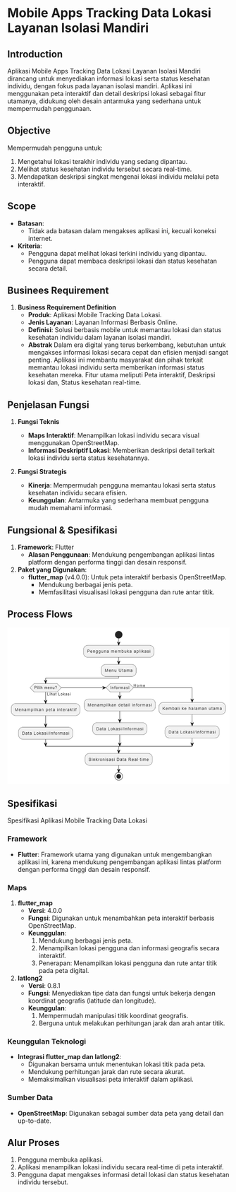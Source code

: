 # Mobile Apps Tracking Data Lokasi Layanan Isolasi Mandiri

## Introduction
Aplikasi Mobile Apps Tracking Data Lokasi Layanan Isolasi Mandiri dirancang untuk menyediakan informasi lokasi serta status kesehatan individu, dengan fokus pada layanan isolasi mandiri. Aplikasi ini menggunakan peta interaktif dan detail deskripsi lokasi sebagai fitur utamanya, didukung oleh desain antarmuka yang sederhana untuk mempermudah penggunaan.

## Objective
Mempermudah pengguna untuk:
1. Mengetahui lokasi terakhir individu yang sedang dipantau.
2. Melihat status kesehatan individu tersebut secara real-time.
3. Mendapatkan deskripsi singkat mengenai lokasi individu melalui peta interaktif.

## Scope
- **Batasan**:
  - Tidak ada batasan dalam mengakses aplikasi ini, kecuali koneksi internet.
- **Kriteria**:
  - Pengguna dapat melihat lokasi terkini individu yang dipantau.
  - Pengguna dapat membaca deskripsi lokasi dan status kesehatan secara detail.

## Businees Requirement
1. **Business Requirement Definition**
   - **Produk**: Aplikasi Mobile Tracking Data Lokasi.
   - **Jenis Layanan**: Layanan Informasi Berbasis Online.
   - **Definisi**: Solusi berbasis mobile untuk memantau lokasi dan status kesehatan individu dalam layanan isolasi mandiri.
   - **Abstrak**
   Dalam era digital yang terus berkembang, kebutuhan untuk mengakses informasi lokasi secara cepat dan efisien menjadi sangat penting. Aplikasi ini membantu masyarakat dan pihak terkait memantau lokasi individu serta memberikan informasi status kesehatan mereka. Fitur utama meliputi Peta interaktif, Deskripsi lokasi dan, Status kesehatan real-time.

## Penjelasan Fungsi
1. **Fungsi Teknis**
   - **Maps Interaktif**: Menampilkan lokasi individu secara visual menggunakan OpenStreetMap.
   - **Informasi Deskriptif Lokasi**: Memberikan deskripsi detail terkait lokasi individu serta status kesehatannya.

2. **Fungsi Strategis**
   - **Kinerja**: Mempermudah pengguna memantau lokasi serta status kesehatan individu secara efisien.
   - **Keunggulan**: Antarmuka yang sederhana membuat pengguna mudah memahami informasi.

## Fungsional & Spesifikasi
1. **Framework**: Flutter
   - **Alasan Penggunaan**: Mendukung pengembangan aplikasi lintas platform dengan performa tinggi dan desain responsif.
2. **Paket yang Digunakan**:
   - **flutter_map** (v4.0.0): Untuk peta interaktif berbasis OpenStreetMap.
     - Mendukung berbagai jenis peta.
     - Memfasilitasi visualisasi lokasi pengguna dan rute antar titik.

## Process Flows
![Mobile Apps Tracking Data Lokasi Layanan Isolasi Mandiri](assets/images/image.png)
  ## Spesifikasi
Spesifikasi Aplikasi Mobile Tracking Data Lokasi
### Framework
- **Flutter**: Framework utama yang digunakan untuk mengembangkan aplikasi ini, karena mendukung pengembangan aplikasi lintas platform dengan performa tinggi dan desain responsif.

### Maps
1. **flutter_map**
   - **Versi**: 4.0.0
   - **Fungsi**: Digunakan untuk menambahkan peta interaktif berbasis OpenStreetMap.
   - **Keunggulan**:
     1. Mendukung berbagai jenis peta.
     2. Menampilkan lokasi pengguna dan informasi geografis secara interaktif.
     3. Penerapan: Menampilkan lokasi pengguna dan rute antar titik pada peta digital.
2. **latlong2**
   - **Versi**: 0.8.1
   - **Fungsi**: Menyediakan tipe data dan fungsi untuk bekerja dengan koordinat geografis (latitude dan longitude).
   - **Keunggulan**:
     1. Mempermudah manipulasi titik koordinat geografis.
     2. Berguna untuk melakukan perhitungan jarak dan arah antar titik.

### Keunggulan Teknologi
- **Integrasi flutter_map dan latlong2**:
  - Digunakan bersama untuk menentukan lokasi titik pada peta.
  - Mendukung perhitungan jarak dan rute secara akurat.
  - Memaksimalkan visualisasi peta interaktif dalam aplikasi.

### Sumber Data
- **OpenStreetMap**: Digunakan sebagai sumber data peta yang detail dan up-to-date.

## Alur Proses
1. Pengguna membuka aplikasi.
2. Aplikasi menampilkan lokasi individu secara real-time di peta interaktif.
3. Pengguna dapat mengakses informasi detail lokasi dan status kesehatan individu tersebut.
